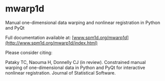 # mwarp1d
Manual one-dimensional data warping and nonlinear registration in Python and PyQt


Full documentation available at:  [www.spm1d.org/mwarp1d](http://www.spm1d.org/mwarp1d/index.html)


Please consider citing:

Pataky TC, Naouma H, Donnelly CJ (in review). Constrained manual warping of one-dimensional data in Python and PyQt for interactive nonlinear registration. Journal of Statistical Software.
